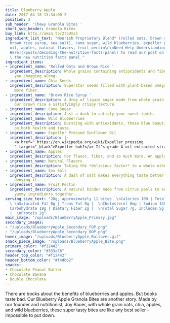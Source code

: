 ```yaml
---
title: Blueberry Apple
date: 2017-04-18 13:34:00 Z
position: 2
sub_header: 'Chewy Granola Bites '
short_sub_header: Granola Bites
buy_link: http://amzn.to/2taUmz3
ingredient_list_text: "Nourish Proprietary Blend™ (rolled oats, brown rice, chia seeds,
  brown rice syrup, sea salt), cane sugar, wild blueberries, expeller pressed sunflower
  oil, apples, natural flavors, fruit pectin\n\nNeed Help Understanding?    \n[Click
  Here](/posts/decoding-the-nutrition-facts-panel) to read our post on how to read
  \ the new nutrition facts panel."
ingredient_items:
- ingredient_name: 'Rolled Oats and Brown Rice '
  ingredient_description: Whole grains containing antioxidants and fiber that keep
    you chugging along.
- ingredient_name: Chia Seeds
  ingredient_description: Superstar seeds filled with plant-based omega-3 fats and
    more fiber.
- ingredient_name: 'Brown Rice Syrup '
  ingredient_description: A drop of liquid sugar made from whole grain rice, giving
    our brown rice a satisfyingly crispy texture.
- ingredient_name: Cane Sugar
  ingredient_description: Just a dash to satisfy your sweet tooth.
- ingredient_name: Wild Blueberries
  ingredient_description: Bursting with antioxidants, these blue beauties deliver
    on both health and taste.
- ingredient_name: Expeller Pressed Sunflower Oil
  ingredient_description: |-
    <a href=" https://en.wikipedia.org/wiki/Expeller_pressing
    " target="_blank">Expeller huh?</a> It’s grade A oil extracted straight from sunflower seeds without using chemicals.
- ingredient_name: Apples
  ingredient_description: For flavor, fiber, and so much more. An apple a day, right?
- ingredient_name: Natural Flavors
  ingredient_description: Taking the *delicious factor* to a whole other level.
- ingredient_name: Sea Salt
  ingredient_description: A dash of salt makes everything taste better, there’s no
    denying it.
- ingredient_name: Fruit Pectin
  ingredient_description: A natural binder made from citrus peels to keep all our
    yummy ingredients together.
serving_size_text: "28g, approximately 11 bites  \nCalories 100 | Total Fat 2.5g |
  \ \nSaturated Fat 0g | Trans Fat 0g |  \nCholesterol 0mg | Sodium 140mg |  \nTotal
  Carbohydrate 19g | Dietary Fiber 2g |  \nTotal Sugar 7g, Includes 5g Added Sugars
  |  \nProtein 2g"
main_image: "/uploads/BlueberryApple_Primary.jpg"
secondary_images:
- "/uploads/BlueberryApple_Secondary_FOP.png"
- "/uploads/BlueberryApple_Secondary_BOP.png"
hover_image: "/uploads/BlueberryApple_Rollover.gif"
snack_piece_image: "/uploads/BlueberryApple_Bite.png"
primary_color: "#f12442"
secondary_color: "#333a76"
header_top_color: "#f12442"
header_bottom_color: "#f4dbb2"
snacks:
- Chocolate Peanut Butter
- Chocolate Banana
- Double Chocolate
---
```


There are books about the benefits of blueberries and apples. But books taste bad. Our Blueberry Apple Granola Bites are another story. Made by our founder and nutritionist, Joy Bauer, with whole grain oats, chia, apples, and wild blueberries, these super tasty bites are like any best seller – impossible to put down.
